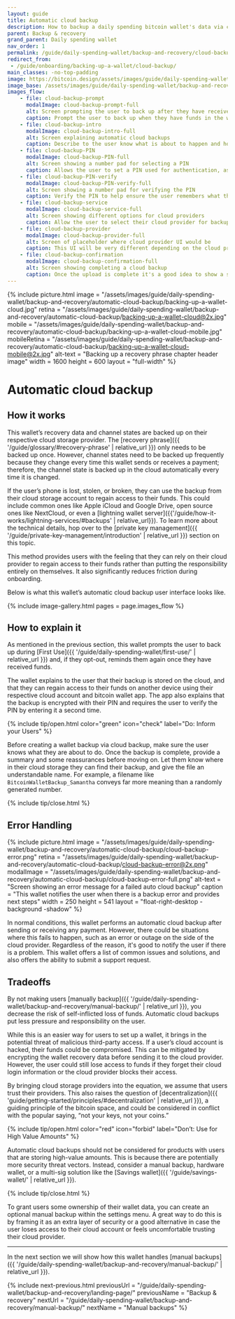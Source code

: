 ```yaml
---
layout: guide
title: Automatic cloud backup
description: How to backup a daily spending bitcoin wallet's data via cloud storage service providers.
parent: Backup & recovery
grand_parent: Daily spending wallet
nav_order: 1
permalink: /guide/daily-spending-wallet/backup-and-recovery/cloud-backup/
redirect_from:
 - /guide/onboarding/backing-up-a-wallet/cloud-backup/
main_classes: -no-top-padding
image: https://bitcoin.design/assets/images/guide/daily-spending-wallet/backup-and-recovery/automatic-cloud-backup/backing-up-a-wallet-cloud-preview.jpg
image_base: /assets/images/guide/daily-spending-wallet/backup-and-recovery/automatic-cloud-backup/
images_flow:
    - file: cloud-backup-prompt
      modalImage: cloud-backup-prompt-full
      alt: Screen prompting the user to back up after they have received a payment
      caption: Prompt the user to back up when they have funds in the wallet.
    - file: cloud-backup-intro
      modalImage: cloud-backup-intro-full
      alt: Screen explaining automatic cloud backups
      caption: Describe to the user know what is about to happen and how it works.
    - file: cloud-backup-PIN
      modalImage: cloud-backup-PIN-full
      alt: Screen showing a number pad for selecting a PIN
      caption: Allows the user to set a PIN used for authentication, as well as encryption of the recovery phrase.
    - file: cloud-backup-PIN-verify
      modalImage: cloud-backup-PIN-verify-full
      alt: Screen showing a number pad for verifying the PIN
      caption: Verify the PIN to help ensure the user remembers what they just typed.
    - file: cloud-backup-service
      modalImage: cloud-backup-service-full
      alt: Screen showing different options for cloud providers
      caption: Allow the user to select their cloud provider for backup.
    - file: cloud-backup-provider
      modalImage: cloud-backup-provider-full
      alt: Screen of placeholder where cloud provider UI would be
      caption: This UI will be very different depending on the cloud provider and what permissions are required.
    - file: cloud-backup-confirmation
      modalImage: cloud-backup-confirmation-full
      alt: Screen showing completing a cloud backup
      caption: Once the upload is complete it's a good idea to show a success screen and give some reassurances.
---
```


<!--

Editor's notes

This chapter covers backing up wallet data via a cloud provider.

Design source for the header image.
https://www.figma.com/file/qr4P17z6WSPADm6oW0cKw2/Design-Guide-Bosch?node-id=643%3A5911&t=cxnZk34h7BzPxxUu-1

Design source for screen mock-ups on this page.
https://www.figma.com/file/lf2Xyw2I2OXPsHiFQVQdiG/Daily-spending-wallet-prototype?node-id=4152%3A306968&t=F7xyHM3gzQ2lqzSv-1

-->

{% include picture.html
   image = "/assets/images/guide/daily-spending-wallet/backup-and-recovery/automatic-cloud-backup/backing-up-a-wallet-cloud.jpg"
   retina = "/assets/images/guide/daily-spending-wallet/backup-and-recovery/automatic-cloud-backup/backing-up-a-wallet-cloud@2x.jpg"
   mobile = "/assets/images/guide/daily-spending-wallet/backup-and-recovery/automatic-cloud-backup/backing-up-a-wallet-cloud-mobile.jpg"
   mobileRetina = "/assets/images/guide/daily-spending-wallet/backup-and-recovery/automatic-cloud-backup/backing-up-a-wallet-cloud-mobile@2x.jpg"
   alt-text = "Backing up a recovery phrase chapter header image"
   width = 1600
   height = 600
   layout = "full-width"
%}

# Automatic cloud backup

## How it works

This wallet’s recovery data and channel states are backed up on their respective cloud storage provider. The [recovery phrase]({{ '/guide/glossary/#recovery-phrase' | relative_url }}) only needs to be backed up once. However, channel states need to be backed up frequently because they change every time this wallet sends or receives a payment; therefore, the channel state is backed up in the cloud automatically every time it is changed.

If the user’s phone is lost, stolen, or broken, they can use the backup from their cloud storage account to regain access to their funds. This could include common ones like Apple iCloud and Google Drive, open source ones like NextCloud, or even a [lightning wallet server]({{'/guide/how-it-works/lightning-services/#backups' | relative_url}}).  To learn more about the technical details, hop over to the [private key management]({{ '/guide/private-key-management/introduction' | relative_url }}) section on this topic.

This method provides users with the feeling that they can rely on their cloud provider to regain access to their funds rather than putting the responsibility entirely on themselves. It also significantly reduces friction during onboarding.

Below is what this wallet’s automatic cloud backup user interface looks like.

{% include image-gallery.html pages = page.images_flow %}

## How to explain it

As mentioned in the previous section, this wallet prompts the user to back up during [First Use]({{ '/guide/daily-spending-wallet/first-use/' | relative_url }}) and, if they opt-out, reminds them again once they have received funds.

The wallet explains to the user that their backup is stored on the cloud, and that they can regain access to their funds on another device using their respective cloud account and bitcoin wallet app. The app also explains that the backup is encrypted with their PIN and requires the user to verify the PIN by entering it a second time.

{% include tip/open.html color="green" icon="check" label="Do: Inform your Users" %}

Before creating a wallet backup via cloud backup, make sure the user knows what they are about to do. Once the backup is complete, provide a summary and some reassurances before moving on. Let them know where in their cloud storage they can find their backup, and give the file an understandable name. For example, a filename like `BitcoinWalletBackup_Samantha` conveys far more meaning than a randomly generated number.

{% include tip/close.html %}

## Error Handling

<div class="center" markdown="1">

{% include picture.html
   image = "/assets/images/guide/daily-spending-wallet/backup-and-recovery/automatic-cloud-backup/cloud-backup-error.png"
   retina = "/assets/images/guide/daily-spending-wallet/backup-and-recovery/automatic-cloud-backup/cloud-backup-error@2x.png"
   modalImage = "/assets/images/guide/daily-spending-wallet/backup-and-recovery/automatic-cloud-backup/cloud-backup-error-full.png"
   alt-text = "Screen showing an error message for a failed auto cloud backup"
   caption = "This wallet notifies the user when there is a backup error and provides next steps"
   width = 250
   height = 541
   layout = "float-right-desktop -background -shadow"
%}

In normal conditions, this wallet performs an automatic cloud backup after sending or receiving any payment. However, there could be situations where this fails to happen, such as an error or outage on the side of the cloud provider. Regardless of the reason, it's good to notify the user if there is a problem. This wallet offers a list of common issues and solutions, and also offers the ability to submit a support request.

</div>

## Tradeoffs

By not making users [manually backup]({{ '/guide/daily-spending-wallet/backup-and-recovery/manual-backup/' | relative_url }}), you decrease the risk of self-inflicted loss of funds. Automatic cloud backups put less pressure and responsibility on the user.

While this is an easier way for users to set up a wallet, it brings in the potential threat of malicious third-party access. If a user’s cloud account is hacked, their funds could be compromised. This can be mitigated by encrypting the wallet recovery data before sending it to the cloud provider. However, the user could still lose access to funds if they forget their cloud login information or the cloud provider blocks their access.

By bringing cloud storage providers into the equation, we assume that users trust their providers. This also raises the question of [decentralization]({{ 'guide/getting-started/principles/#decentralization' | relative_url }}), a guiding principle of the bitcoin space, and could be considered in conflict with the popular saying, “not your keys, not your coins.”

{% include tip/open.html color="red" icon="forbid" label="Don’t: Use for High Value Amounts" %}

Automatic cloud backups should not be considered for products with users that are storing high-value amounts. This is because there are potentially more security threat vectors. Instead, consider a manual backup, hardware wallet, or a multi-sig solution like the [Savings wallet]({{ '/guide/savings-wallet/' | relative_url }}).

{% include tip/close.html %}

To grant users some ownership of their wallet data, you can create an optional manual backup within the settings menu. A great way to do this is by framing it as an extra layer of security or a good alternative in case the user loses access to their cloud account or feels uncomfortable trusting their cloud provider.

---

In the next section we will show how this wallet handles [manual backups]({{ '/guide/daily-spending-wallet/backup-and-recovery/manual-backup/' | relative_url }}).

{% include next-previous.html
   previousUrl = "/guide/daily-spending-wallet/backup-and-recovery/landing-page/"
   previousName = "Backup & recovery"
   nextUrl = "/guide/daily-spending-wallet/backup-and-recovery/manual-backup/"
   nextName = "Manual backups"
%}
